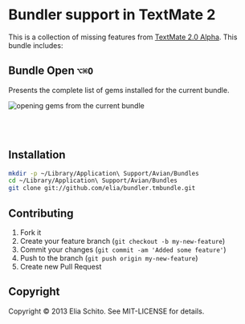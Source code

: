 # Bundler support in TextMate 2

This is a collection of missing features from [TextMate 2.0 Alpha](http://blog.macromates.com/2011/textmate-2-0-alpha/).
This bundle includes:

## Bundle Open `⌥⌘O`

Presents the complete list of gems installed for the current bundle.

![opening gems from the current bundle](https://f.cloud.github.com/assets/1051/190195/03670698-7ed5-11e2-983d-6da8b0d0dd7a.png)

<br><br>

## Installation

```bash
mkdir -p ~/Library/Application\ Support/Avian/Bundles
cd ~/Library/Application\ Support/Avian/Bundles
git clone git://github.com/elia/bundler.tmbundle.git
```


## Contributing

1. Fork it
2. Create your feature branch (`git checkout -b my-new-feature`)
3. Commit your changes (`git commit -am 'Added some feature'`)
4. Push to the branch (`git push origin my-new-feature`)
5. Create new Pull Request


## Copyright

Copyright © 2013 Elia Schito. See MIT-LICENSE for details.
